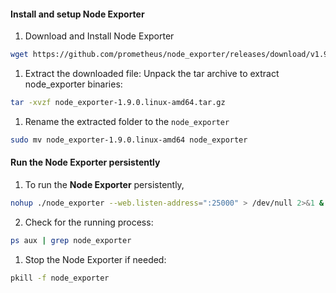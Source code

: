#### Install and setup Node Exporter

1. Download and Install Node Exporter

```bash
wget https://github.com/prometheus/node_exporter/releases/download/v1.9.0/node_exporter-1.9.0.linux-amd64.tar.gz
```

1. Extract the downloaded file: Unpack the tar archive to extract node_exporter binaries:

```bash
tar -xvzf node_exporter-1.9.0.linux-amd64.tar.gz
```

1. Rename the extracted folder to the `node_exporter` 

```bash
sudo mv node_exporter-1.9.0.linux-amd64 node_exporter
```

#### Run the Node Exporter persistently
1. To run the **Node Exporter** persistently, 

```bash
nohup ./node_exporter --web.listen-address=":25000" > /dev/null 2>&1 &
```

2. Check for the running process: 

```bash
ps aux | grep node_exporter
```

1. Stop the Node Exporter if needed: 

```bash
pkill -f node_exporter
```
